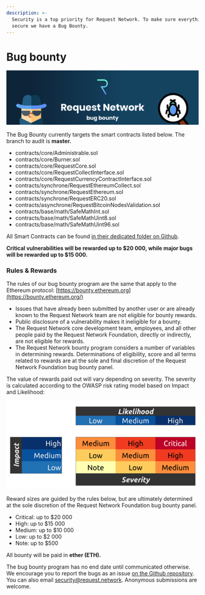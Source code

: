 ```yaml
---
description: >-
  Security is a top priority for Request Network. To make sure everything stays
  secure we have a Bug Bounty.
---
```


# Bug bounty

![](.gitbook/assets/bugbounty.png)

The Bug Bounty currently targets the smart contracts listed below. The branch to audit is **master.**

* contracts/core/Administrable.sol
* contracts/core/Burner.sol
* contracts/core/RequestCore.sol
* contracts/core/RequestCollectInterface.sol
* contracts/core/RequestCurrencyContractInterface.sol
* contracts/synchrone/RequestEthereumCollect.sol
* contracts/synchrone/RequestEthereum.sol
* contracts/synchrone/RequestERC20.sol
* contracts/asynchrone/RequestBitcoinNodesValidation.sol
* contracts/base/math/SafeMathInt.sol
* contracts/base/math/SafeMathUint8.sol
* contracts/base/math/SafeMathUint96.sol

All Smart Contracts can be found [in their dedicated folder on Github](https://github.com/RequestNetwork/requestNetwork/tree/master/packages/requestNetworkSmartContracts).

**Critical vulnerabilities will be rewarded up to $20 000, while major bugs will be rewarded up to $15 000.**

### Rules & Rewards

The rules of our bug bounty program are the same that apply to the Ethereum protocol: [https://bounty.ethereum.org](https://bounty.ethereum.org/)

* Issues that have already been submitted by another user or are already known to the Request Network team are not eligible for bounty rewards.
* Public disclosure of a vulnerability makes it ineligible for a bounty.
* The Request Network core development team, employees, and all other people paid by the Request Network Foundation, directly or indirectly, are not eligible for rewards.
* The Request Network bounty program considers a number of variables in determining rewards. Determinations of eligibility, score and all terms related to rewards are at the sole and final discretion of the Request Network Foundation bug bounty panel.

The value of rewards paid out will vary depending on severity. The severity is calculated according to the OWASP risk rating model based on Impact and Likelihood:

![](.gitbook/assets/severity.png)

Reward sizes are guided by the rules below, but are ultimately determined at the sole discretion of the Request Network Foundation bug bounty panel.

* Critical: up to $20 000
* High: up to $15 000
* Medium: up to $10 000
* Low: up to $2 000
* Note: up to $500

All bounty will be paid in **ether \(ETH\).**

The bug bounty program has no end date until communicated otherwise. We encourage you to report the bugs as an issue [on the Github repository](https://github.com/RequestNetwork/requestNetwork/tree/master/packages/requestNetworkSmartContracts). You can also email [security@request.network](mailto:security@request.network). Anonymous submissions are welcome.

